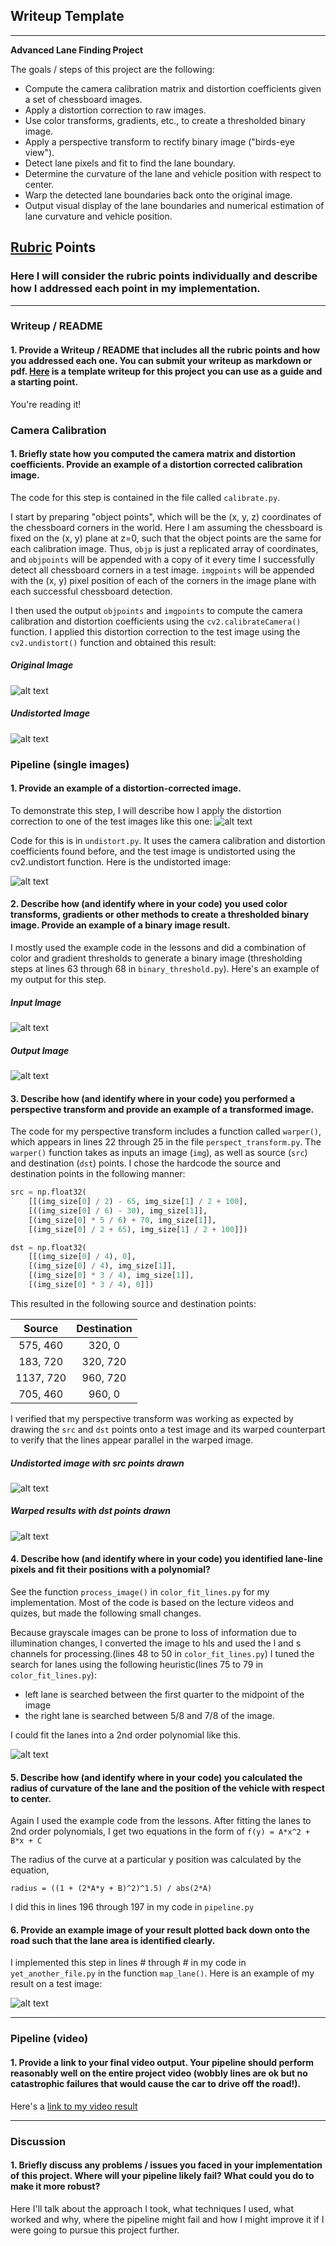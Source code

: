 ## Writeup Template

---

**Advanced Lane Finding Project**

The goals / steps of this project are the following:

* Compute the camera calibration matrix and distortion coefficients given a set of chessboard images.
* Apply a distortion correction to raw images.
* Use color transforms, gradients, etc., to create a thresholded binary image.
* Apply a perspective transform to rectify binary image ("birds-eye view").
* Detect lane pixels and fit to find the lane boundary.
* Determine the curvature of the lane and vehicle position with respect to center.
* Warp the detected lane boundaries back onto the original image.
* Output visual display of the lane boundaries and numerical estimation of lane curvature and vehicle position.

[//]: # (Image References)

[image0]: ./camera_cal/calibration1.jpg "Original"
[image1]: ./output_images/undistorted_calibration1.jpg "Undistorted"
[image1]: ./examples/undistort_output.png "Undistorted"
[image2]: ./test_images/test1.jpg "Road Transformed"
[image2_undistort]: ./output_images/undistorted_test1.jpg "Road Undistorted"
[image3_input]: ./test_images/signs_vehicles_xygrad.png "Test Image for Binary Thresholding"
[image3]: ./output_images/bin_thresh_signs_vehicles_xygrad.jpg  "Binary Thresholding Example"
[image4_undistorted]: ./output_images/straight_lines1_with_trapezoid.jpg "Undistorted image with src points drawn"
[image4_warped]: ./output_images/straight_lines1_warped_trapezoid.jpg "Warped results with dst points drawn"
[image5]: ./output_images/color_fit_lines.jpg "Fit Visual"
[image6]: ./examples/example_output.jpg "Output"
[video1]: ./project_video.mp4 "Video"

## [Rubric](https://review.udacity.com/#!/rubrics/571/view) Points

### Here I will consider the rubric points individually and describe how I addressed each point in my implementation.  

---

### Writeup / README

#### 1. Provide a Writeup / README that includes all the rubric points and how you addressed each one.  You can submit your writeup as markdown or pdf.  [Here](https://github.com/udacity/CarND-Advanced-Lane-Lines/blob/master/writeup_template.md) is a template writeup for this project you can use as a guide and a starting point.  

You're reading it!

### Camera Calibration

#### 1. Briefly state how you computed the camera matrix and distortion coefficients. Provide an example of a distortion corrected calibration image.

The code for this step is contained in the file called `calibrate.py`.

I start by preparing "object points", which will be the (x, y, z) coordinates of the chessboard corners in the world. Here I am assuming the chessboard is fixed on the (x, y) plane at z=0, such that the object points are the same for each calibration image.  Thus, `objp` is just a replicated array of coordinates, and `objpoints` will be appended with a copy of it every time I successfully detect all chessboard corners in a test image.  `imgpoints` will be appended with the (x, y) pixel position of each of the corners in the image plane with each successful chessboard detection.  

I then used the output `objpoints` and `imgpoints` to compute the camera calibration and distortion coefficients using the `cv2.calibrateCamera()` function.  I applied this distortion correction to the test image using the `cv2.undistort()` function and obtained this result: 

##### Original Image

![alt text][image0]

##### Undistorted Image

![alt text][image1]

### Pipeline (single images)

#### 1. Provide an example of a distortion-corrected image.

To demonstrate this step, I will describe how I apply the distortion correction to one of the test images like this one:
![alt text][image2]

Code for this is in `undistort.py`.
It uses the camera calibration and distortion coefficients found before, and the test image is undistorted using the cv2.undistort function. Here is the undistorted image:

![alt text][image2_undistort]

#### 2. Describe how (and identify where in your code) you used color transforms, gradients or other methods to create a thresholded binary image.  Provide an example of a binary image result.

I mostly used the example code in the lessons and did a combination of color and gradient thresholds to generate a binary image (thresholding steps at lines 63 through 68 in `binary_threshold.py`).  Here's an example of my output for this step.  


##### Input Image

![alt text][image3_input]

##### Output Image

![alt text][image3]

#### 3. Describe how (and identify where in your code) you performed a perspective transform and provide an example of a transformed image.

The code for my perspective transform includes a function called `warper()`, which appears in lines 22 through 25 in the file `perspect_transform.py`.  The `warper()` function takes as inputs an image (`img`), as well as source (`src`) and destination (`dst`) points.  I chose the hardcode the source and destination points in the following manner:

```python
src = np.float32(
    [[(img_size[0] / 2) - 65, img_size[1] / 2 + 100],
    [((img_size[0] / 6) - 30), img_size[1]],
    [(img_size[0] * 5 / 6) + 70, img_size[1]],
    [(img_size[0] / 2 + 65), img_size[1] / 2 + 100]])

dst = np.float32(
    [[(img_size[0] / 4), 0],
    [(img_size[0] / 4), img_size[1]],
    [(img_size[0] * 3 / 4), img_size[1]],
    [(img_size[0] * 3 / 4), 0]])
```

This resulted in the following source and destination points:

| Source        | Destination   | 
|:-------------:|:-------------:| 
| 575, 460      | 320, 0        | 
| 183, 720      | 320, 720      |
| 1137, 720     | 960, 720      |
| 705, 460      | 960, 0        |

I verified that my perspective transform was working as expected by drawing the `src` and `dst` points onto a test image and its warped counterpart to verify that the lines appear parallel in the warped image.

##### Undistorted image with src points drawn

![alt text][image4_undistorted]

##### Warped results with dst points drawn

![alt text][image4_warped]


#### 4. Describe how (and identify where in your code) you identified lane-line pixels and fit their positions with a polynomial?
See the function `process_image()` in `color_fit_lines.py` for my implementation.
Most of the code is based on the lecture videos and quizes, but made the following small changes.

Because grayscale images can be prone to loss of information due to illumination changes,
I converted the image to hls and used the l and s channels for processing.(lines 48 to 50 in `color_fit_lines.py`)
I tuned the search for lanes using the following heuristic(lines 75 to 79 in `color_fit_lines.py`):
* left lane is searched between the first quarter to the midpoint of the image
* the right lane is searched between 5/8 and 7/8 of the image.

I could fit the lanes into a 2nd order polynomial like this.

![alt text][image5]

#### 5. Describe how (and identify where in your code) you calculated the radius of curvature of the lane and the position of the vehicle with respect to center.

Again I used the example code from the lessons. After fitting the lanes to 2nd order polynomials, I get two equations in the form of `f(y) = A*x^2 + B*x + C`

The radius of the curve at a particular y position was calculated by the equation,
```text
radius = ((1 + (2*A*y + B)^2)^1.5) / abs(2*A)
```

I did this in lines 196 through 197 in my code in `pipeline.py`

#### 6. Provide an example image of your result plotted back down onto the road such that the lane area is identified clearly.

I implemented this step in lines # through # in my code in `yet_another_file.py` in the function `map_lane()`.  Here is an example of my result on a test image:

![alt text][image6]

---

### Pipeline (video)

#### 1. Provide a link to your final video output.  Your pipeline should perform reasonably well on the entire project video (wobbly lines are ok but no catastrophic failures that would cause the car to drive off the road!).

Here's a [link to my video result](./project_video.mp4)

---

### Discussion

#### 1. Briefly discuss any problems / issues you faced in your implementation of this project.  Where will your pipeline likely fail?  What could you do to make it more robust?

Here I'll talk about the approach I took, what techniques I used, what worked and why, where the pipeline might fail and how I might improve it if I were going to pursue this project further.  
